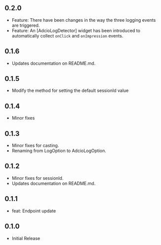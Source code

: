 ## 0.2.0

* Feature: There have been changes in the way the three logging events are triggered.
* Feature: An [AdcioLogDetector] widget has been introduced to automatically collect `onClick` and `onImpression` events.

## 0.1.6

* Updates documentation on README.md.

## 0.1.5

* Modify the method for setting the default sessionId value

## 0.1.4

* Minor fixes

## 0.1.3

* Minor fixes for casting.
* Renaming from LogOption to AdcioLogOption.

## 0.1.2

* Minor fixes for sessionId.
* Updates documentation on README.md.

## 0.1.1

* feat: Endpoint update

## 0.1.0

* Initial Release
